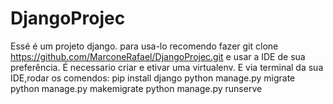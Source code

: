 # DjangoProjec

Essé é um projeto django. para usa-lo recomendo fazer git clone https://github.com/MarconeRafael/DjangoProjec.git e usar a IDE de sua preferência.
É necessario criar e etivar uma virtualenv. E via terminal da sua IDE,rodar os comendos:
pip install django
python manage.py migrate
python manage.py makemigrate
python manage.py runserve
